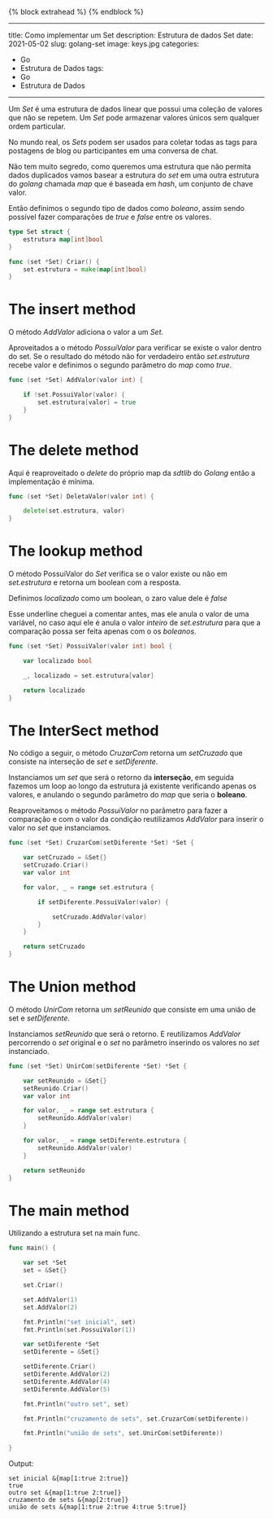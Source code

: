 {% block extrahead %}
  <meta property="og:image" content="<url>" />
  <meta property="og:image:type" content="keys.jpg" />
  <meta property="og:image:width" content="1200" />
  <meta property="og:image:height" content="630" />
{% endblock %}

---
title: Como implementar um Set
description: Estrutura de dados Set
date: 2021-05-02
slug: golang-set
image: keys.jpg
categories:
- Go
- Estrutura de Dados
tags:
- Go
- Estrutura de Dados
---


Um _Set_ é uma estrutura de dados linear que possui uma coleção de valores que não se repetem. Um _Set_ pode
armazenar valores únicos sem qualquer ordem particular.

No mundo real, os _Sets_ podem ser usados para coletar todas as tags para postagens de blog ou participantes em uma conversa de chat.

Não tem muito segredo, como queremos uma estrutura que não permita dados duplicados vamos basear a estrutura do _set_ em uma outra estrutura do _golang_ chamada _map_ que é baseada em _hash_, um conjunto de chave valor.

Então definimos o segundo tipo de dados como *boleano*, assim sendo possível fazer comparações de _true_ e _false_ entre os valores.

```go
type Set struct {
	estrutura map[int]bool
}

func (set *Set) Criar() {
	set.estrutura = make(map[int]bool)
}
```

# The insert method

O método _AddValor_ adiciona o valor a um _Set_.

Aproveitados a o método _PossuiValor_ para verificar se existe o valor dentro do set.
Se o resultado do método não for verdadeiro então _set.estrutura_ recebe valor e definimos o segundo parâmetro do _map_ como _true_.

```go
func (set *Set) AddValor(valor int) {

	if !set.PossuiValor(valor) {
		set.estrutura[valor] = true
	}
}
```

# The delete method

Aqui é reaproveitado o _delete_ do próprio map da _sdtlib_ do _Golang_ então a implementação é mínima.

```go
func (set *Set) DeletaValor(valor int) {

	delete(set.estrutura, valor)
}
```

# The lookup method

O método PossuiValor do _Set_ verifica se o valor existe ou não em _set.estrutura_ e retorna um boolean com a resposta.

Definimos _localizado_ como um boolean, o zaro value dele é _false_

Esse underline cheguei a comentar antes, mas ele anula o valor de uma variável, no caso aqui ele é anula o valor _inteiro_ de _set.estrutura_ para que a comparação possa ser feita apenas com o os _boleanos_.


```go
func (set *Set) PossuiValor(valor int) bool {

	var localizado bool

	_, localizado = set.estrutura[valor]

	return localizado
}
```

# The InterSect method

No código a seguir, o método _CruzarCom_ retorna um _setCruzado_ que consiste na interseção de _set_ e _setDiferente_.

Instanciamos um _set_ que será o retorno da **interseção**, em seguida fazemos um loop ao longo da estrutura já existente verificando apenas os valores, e anulando o segundo parâmetro do _map_ que seria o **boleano**.

Reaproveitamos o método _PossuiValor_ no parâmetro para fazer a comparação e com o valor da condição reutilizamos _AddValor_ para inserir o valor no _set_ que instanciamos.

```go
func (set *Set) CruzarCom(setDiferente *Set) *Set {

	var setCruzado = &Set{}
	setCruzado.Criar()
	var valor int

	for valor, _ = range set.estrutura {

		if setDiferente.PossuiValor(valor) {

			setCruzado.AddValor(valor)
		}
	}

	return setCruzado
}

```


# The Union method

O método _UnirCom_ retorna um _setReunido_ que consiste em uma união de set e _setDiferente_.

Instanciamos _setReunido_ que será o retorno. E reutilizamos _AddValor_ percorrendo o _set_ original e o _set_ no parâmetro inserindo os valores no _set_ instanciado.

```go
func (set *Set) UnirCom(setDiferente *Set) *Set {

	var setReunido = &Set{}
	setReunido.Criar()
	var valor int

	for valor, _ = range set.estrutura {
		setReunido.AddValor(valor)
	}

	for valor, _ = range setDiferente.estrutura {
		setReunido.AddValor(valor)
	}

	return setReunido
}
```

# The main method

Utilizando a estrutura set na main func.

```go
func main() {

	var set *Set
	set = &Set{}

	set.Criar()

	set.AddValor(1)
	set.AddValor(2)

	fmt.Println("set inicial", set)
	fmt.Println(set.PossuiValor(1))

	var setDiferente *Set
	setDiferente = &Set{}

	setDiferente.Criar()
	setDiferente.AddValor(2)
	setDiferente.AddValor(4)
	setDiferente.AddValor(5)

	fmt.Println("outro set", set)

	fmt.Println("cruzamento de sets", set.CruzarCom(setDiferente))

	fmt.Println("união de sets", set.UnirCom(setDiferente))

}
```
Output:

```text
set inicial &{map[1:true 2:true]}
true
outro set &{map[1:true 2:true]}
cruzamento de sets &{map[2:true]}
união de sets &{map[1:true 2:true 4:true 5:true]}
```
